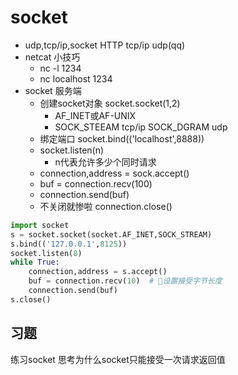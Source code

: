 # socket

- udp,tcp/ip,socket
    HTTP tcp/ip
    udp(qq)
- netcat 小技巧
  - nc -l 1234
  - nc localhost 1234
- socket 服务端
  - 创建socket对象 socket.socket(1,2)
    - AF_INET或AF-UNIX
    - SOCK_STEEAM tcp/ip SOCK_DGRAM udp
  - 绑定端口 socket.bind(('localhost',8888))
  - socket.listen(n)
    - n代表允许多少个同时请求
  - connection,address = sock.accept()
  - buf = connection.recv(100)
  - connection.send(buf)
  - 不关闭就惨啦 connection.close()

```python
import socket
s = socket.socket(socket.AF_INET,SOCK_STREAM)
s.bind(('127.0.0.1',8125))
socket.listen(8)
while True:
    connection,address = s.accept()
    buf = connection.recv(10)  # 设置接受字节长度
    connection.send(buf)
s.close()
```

## 习题

练习socket
思考为什么socket只能接受一次请求返回值

